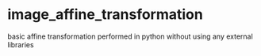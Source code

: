 # image_affine_transformation

basic affine transformation performed in python without using any external libraries
